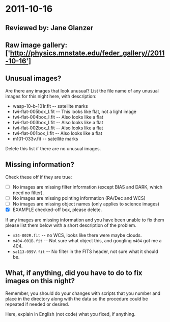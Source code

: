 # 2011-10-16

## Reviewed by:   Jane Glanzer

## Raw image gallery: ['http://physics.mnstate.edu/feder_gallery//2011-10-16']

## Unusual images?

Are there any images that look unusual? List the file name of any unusual images for this night here, with description:

+ wasp-10-b-101r.fit -- satellite marks
+ twi-flat-005box_I.fit -- This looks like flat, not a light image
+ twi-flat-004box_I.fit -- Also looks like a flat
+ twi-flat-003box_I.fit -- Also looks like a flat
+ twi-flat-002box_I.fit  -- Also looks like a flat
+ twi-flat-001box_I.fit  -- Also looks like a flat
+ m101-033v.fit -- satellite marks


Delete this list if there are no unusual images.

## Missing information?

Check these off if they are true:

- [ ] No images are missing filter information (except BIAS and DARK, which need no filter).
- [ ] No images are missing pointing information (RA/Dec and WCS)
- [ ] No images are missing object names (only applies to science images)
- [x] EXAMPLE checked-off box, please delete.

If any images are missing information and you have been unable to fix them please list
them below with a short description of the problem.

+ `m34-002R.fit` -- no WCS, looks like there were maybe clouds.
+ `m404-001B.fit` -- Not sure what object this, and googling `m404` got me a 404.
+ `sa113-099V.fit` -- No filter in the FITS header, not sure what it should be.

## What, if anything, did you have to do to fix images on this night?

Remember, you should do your changes with scripts that you number and place in the
directory along with the data so the procedure could be repeated if needed or
desired.

Here, explain in English (not code) what you fixed, if anything.
